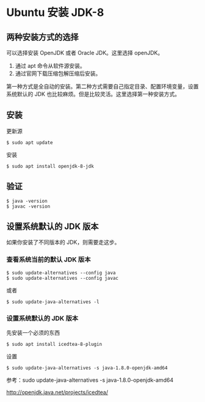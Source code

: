 # Ubuntu 安装 JDK-8

## 两种安装方式的选择

可以选择安装 OpenJDK 或者 Oracle JDK。这里选择 openJDK。

1. 通过 apt 命令从软件源安装。
2. 通过官网下载压缩包解压缩后安装。

第一种方式是全自动的安装。第二种方式需要自己指定目录、配置环境变量，设置系统默认的 JDK 也比较麻烦。但是比较灵活。这里选择第一种安装方式。

## 安装

更新源

```shell
$ sudo apt update
```

安装

```shell
$ sudo apt install openjdk-8-jdk
```

## 验证

```shell
$ java -version
$ javac -version
```

## 设置系统默认的 JDK 版本

如果你安装了不同版本的 JDK，则需要走这步。

### 查看系统当前的默认 JDK 版本

```shell
$ sudo update-alternatives --config java
$ sudo update-alternatives --config javac
```

或者

```shell
$ sudo update-java-alternatives -l
```

### 设置系统默认的 JDK 版本

先安装一个必须的东西

```shell
$ sudo apt install icedtea-8-plugin 
```

设置

```shell
$ sudo update-java-alternatives -s java-1.8.0-openjdk-amd64 
```

参考：sudo update-java-alternatives -s java-1.8.0-openjdk-amd64 

http://openjdk.java.net/projects/icedtea/